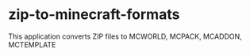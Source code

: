 # zip-to-minecraft-formats
This application converts ZIP files to MCWORLD, MCPACK, MCADDON, MCTEMPLATE
